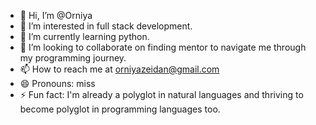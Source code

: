 - 👋 Hi, I’m @Orniya
- 👀 I’m interested in full stack development.
- 🌱 I’m currently learning python.
- 💞️ I’m looking to collaborate on finding mentor to navigate me through my programming journey.
- 📫 How to reach me at orniyazeidan@gmail.com
- 😄 Pronouns: miss
- ⚡ Fun fact: I'm already a polyglot in natural languages and thriving to become polyglot in programming languages too.

<!---
Orniya/Orniya is a ✨ special ✨ repository because its `README.md` (this file) appears on your GitHub profile.
You can click the Preview link to take a look at your changes.
--->
